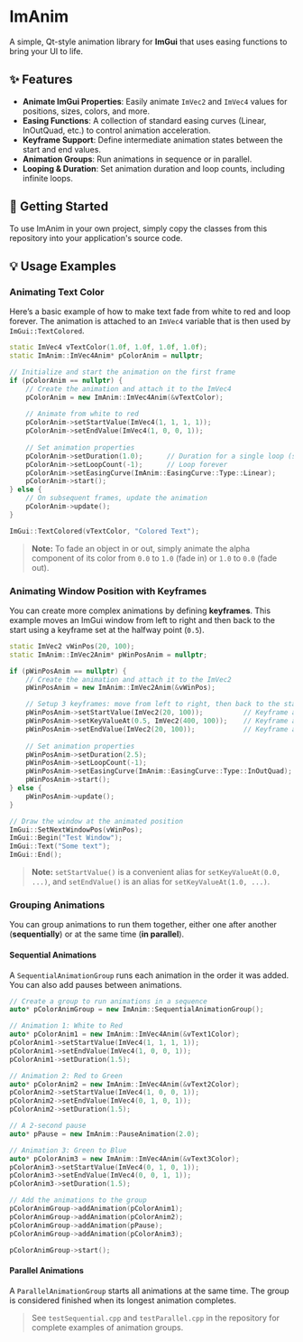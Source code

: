 # ImAnim



A simple, Qt-style animation library for **ImGui** that uses easing functions to bring your UI to life.

## ✨ Features

- **Animate ImGui Properties**: Easily animate `ImVec2` and `ImVec4` values for positions, sizes, colors, and more.
- **Easing Functions**: A collection of standard easing curves (Linear, InOutQuad, etc.) to control animation acceleration.
- **Keyframe Support**: Define intermediate animation states between the start and end values.
- **Animation Groups**: Run animations in sequence or in parallel.
- **Looping & Duration**: Set animation duration and loop counts, including infinite loops.



## 🚀 Getting Started

To use ImAnim in your own project, simply copy the classes from this repository into your application's source code.



## 💡 Usage Examples

### Animating Text Color

Here’s a basic example of how to make text fade from white to red and loop forever. The animation is attached to an `ImVec4` variable that is then used by `ImGui::TextColored`.

```cpp
static ImVec4 vTextColor(1.0f, 1.0f, 1.0f, 1.0f);
static ImAnim::ImVec4Anim* pColorAnim = nullptr;

// Initialize and start the animation on the first frame
if (pColorAnim == nullptr) {
    // Create the animation and attach it to the ImVec4
    pColorAnim = new ImAnim::ImVec4Anim(&vTextColor);
    
    // Animate from white to red
    pColorAnim->setStartValue(ImVec4(1, 1, 1, 1));
    pColorAnim->setEndValue(ImVec4(1, 0, 0, 1));
    
    // Set animation properties
    pColorAnim->setDuration(1.0);      // Duration for a single loop (seconds)
    pColorAnim->setLoopCount(-1);      // Loop forever
    pColorAnim->setEasingCurve(ImAnim::EasingCurve::Type::Linear);
    pColorAnim->start();
} else {
    // On subsequent frames, update the animation
    pColorAnim->update();
}

ImGui::TextColored(vTextColor, "Colored Text");
```

> **Note:** To fade an object in or out, simply animate the alpha component of its color from `0.0` to `1.0` (fade in) or `1.0` to `0.0` (fade out).



### Animating Window Position with Keyframes

You can create more complex animations by defining **keyframes**. This example moves an ImGui window from left to right and then back to the start using a keyframe set at the halfway point (`0.5`).

```cpp
static ImVec2 vWinPos(20, 100);
static ImAnim::ImVec2Anim* pWinPosAnim = nullptr;

if (pWinPosAnim == nullptr) {
    // Create the animation and attach it to the ImVec2
    pWinPosAnim = new ImAnim::ImVec2Anim(&vWinPos);

    // Setup 3 keyframes: move from left to right, then back to the start
    pWinPosAnim->setStartValue(ImVec2(20, 100));          // Keyframe at 0.0
    pWinPosAnim->setKeyValueAt(0.5, ImVec2(400, 100));    // Keyframe at 50%
    pWinPosAnim->setEndValue(ImVec2(20, 100));            // Keyframe at 1.0
    
    // Set animation properties
    pWinPosAnim->setDuration(2.5);
    pWinPosAnim->setLoopCount(-1);
    pWinPosAnim->setEasingCurve(ImAnim::EasingCurve::Type::InOutQuad);
    pWinPosAnim->start();
} else {
    pWinPosAnim->update();
}

// Draw the window at the animated position
ImGui::SetNextWindowPos(vWinPos);
ImGui::Begin("Test Window");
ImGui::Text("Some text");
ImGui::End();
```

> **Note:** `setStartValue()` is a convenient alias for `setKeyValueAt(0.0, ...)`, and `setEndValue()` is an alias for `setKeyValueAt(1.0, ...)`.



### Grouping Animations

You can group animations to run them together, either one after another (**sequentially**) or at the same time (**in parallel**).



#### Sequential Animations

A `SequentialAnimationGroup` runs each animation in the order it was added. You can also add pauses between animations.

```cpp
// Create a group to run animations in a sequence
auto* pColorAnimGroup = new ImAnim::SequentialAnimationGroup();

// Animation 1: White to Red
auto* pColorAnim1 = new ImAnim::ImVec4Anim(&vText1Color);
pColorAnim1->setStartValue(ImVec4(1, 1, 1, 1));
pColorAnim1->setEndValue(ImVec4(1, 0, 0, 1));
pColorAnim1->setDuration(1.5);

// Animation 2: Red to Green
auto* pColorAnim2 = new ImAnim::ImVec4Anim(&vText2Color);
pColorAnim2->setStartValue(ImVec4(1, 0, 0, 1));
pColorAnim2->setEndValue(ImVec4(0, 1, 0, 1));
pColorAnim2->setDuration(1.5);

// A 2-second pause
auto* pPause = new ImAnim::PauseAnimation(2.0);

// Animation 3: Green to Blue
auto* pColorAnim3 = new ImAnim::ImVec4Anim(&vText3Color);
pColorAnim3->setStartValue(ImVec4(0, 1, 0, 1));
pColorAnim3->setEndValue(ImVec4(0, 0, 1, 1));
pColorAnim3->setDuration(1.5);

// Add the animations to the group
pColorAnimGroup->addAnimation(pColorAnim1);
pColorAnimGroup->addAnimation(pColorAnim2);
pColorAnimGroup->addAnimation(pPause);
pColorAnimGroup->addAnimation(pColorAnim3);

pColorAnimGroup->start();
```



#### Parallel Animations

A `ParallelAnimationGroup` starts all animations at the same time. The group is considered finished when its longest animation completes.

> See `testSequential.cpp` and `testParallel.cpp` in the repository for complete examples of animation groups.
